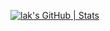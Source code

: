
[![lak's GitHub | Stats](https://stats.quira.sh/lak/github?theme=dark)](https://quira.sh?utm_source=widgets&utm_campaign=lak)

